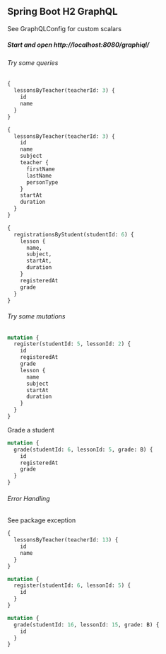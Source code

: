 ## Spring Boot H2 GraphQL

See GraphQLConfig for custom scalars

##### Start and open http://localhost:8080/graphiql/

###### Try some queries
```graphql
{
  lessonsByTeacher(teacherId: 3) {
    id
    name
  }
}
```
```graphql
{
  lessonsByTeacher(teacherId: 3) {
    id
    name
    subject
    teacher {
      firstName
      lastName
      personType
    }
    startAt
    duration
  }
}
```
```graphql
{
  registrationsByStudent(studentId: 6) {
    lesson {
      name,
      subject,
      startAt,
      duration
    }
    registeredAt
    grade
  }
}
```

###### Try some mutations
```graphql
mutation {
  register(studentId: 5, lessonId: 2) {
    id
    registeredAt
    grade
    lesson {
      name
      subject
      startAt
      duration
    }
  }
}
```
Grade a student
```graphql
mutation {
  grade(studentId: 6, lessonId: 5, grade: B) {
    id
    registeredAt
    grade
  }
}
```
###### Error Handling
See package exception
```graphql
{
  lessonsByTeacher(teacherId: 13) {
    id
    name
  }
}
```
```graphql
mutation {
  register(studentId: 6, lessonId: 5) {
    id
  }
}
```
```graphql
mutation {
  grade(studentId: 16, lessonId: 15, grade: B) {
    id
  }
}
```
